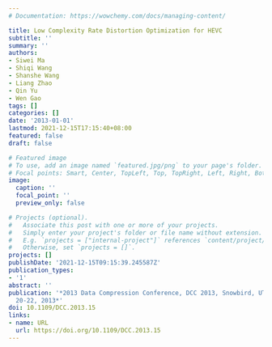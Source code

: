 ```yaml
---
# Documentation: https://wowchemy.com/docs/managing-content/

title: Low Complexity Rate Distortion Optimization for HEVC
subtitle: ''
summary: ''
authors:
- Siwei Ma
- Shiqi Wang
- Shanshe Wang
- Liang Zhao
- Qin Yu
- Wen Gao
tags: []
categories: []
date: '2013-01-01'
lastmod: 2021-12-15T17:15:40+08:00
featured: false
draft: false

# Featured image
# To use, add an image named `featured.jpg/png` to your page's folder.
# Focal points: Smart, Center, TopLeft, Top, TopRight, Left, Right, BottomLeft, Bottom, BottomRight.
image:
  caption: ''
  focal_point: ''
  preview_only: false

# Projects (optional).
#   Associate this post with one or more of your projects.
#   Simply enter your project's folder or file name without extension.
#   E.g. `projects = ["internal-project"]` references `content/project/deep-learning/index.md`.
#   Otherwise, set `projects = []`.
projects: []
publishDate: '2021-12-15T09:15:39.245587Z'
publication_types:
- '1'
abstract: ''
publication: '*2013 Data Compression Conference, DCC 2013, Snowbird, UT, USA, March
  20-22, 2013*'
doi: 10.1109/DCC.2013.15
links:
- name: URL
  url: https://doi.org/10.1109/DCC.2013.15
---
```

